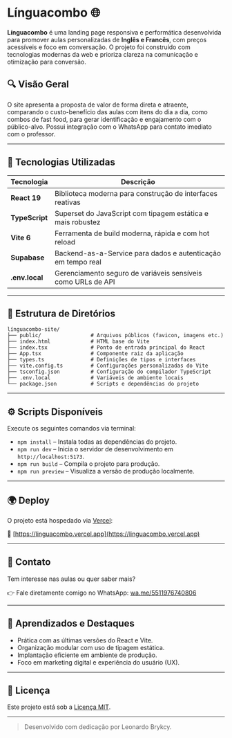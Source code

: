 
# Línguacombo 🌐

**Línguacombo** é uma landing page responsiva e performática desenvolvida para promover aulas personalizadas de **Inglês e Francês**, com preços acessíveis e foco em conversação. O projeto foi construído com tecnologias modernas da web e prioriza clareza na comunicação e otimização para conversão.

## 🔍 Visão Geral

O site apresenta a proposta de valor de forma direta e atraente, comparando o custo-benefício das aulas com itens do dia a dia, como combos de fast food, para gerar identificação e engajamento com o público-alvo. Possui integração com o WhatsApp para contato imediato com o professor.

---

## 🚀 Tecnologias Utilizadas

| Tecnologia              | Descrição                                                                 |
|------------------------|---------------------------------------------------------------------------|
| **React 19**           | Biblioteca moderna para construção de interfaces reativas                 |
| **TypeScript**         | Superset do JavaScript com tipagem estática e mais robustez               |
| **Vite 6**             | Ferramenta de build moderna, rápida e com hot reload                      |
| **Supabase**           | Backend-as-a-Service para dados e autenticação em tempo real              |
| **.env.local**         | Gerenciamento seguro de variáveis sensíveis como URLs de API              |

---

## 📁 Estrutura de Diretórios

```
línguacombo-site/
├── public/                # Arquivos públicos (favicon, imagens etc.)
├── index.html             # HTML base do Vite
├── index.tsx              # Ponto de entrada principal do React
├── App.tsx                # Componente raiz da aplicação
├── types.ts               # Definições de tipos e interfaces
├── vite.config.ts         # Configurações personalizadas do Vite
├── tsconfig.json          # Configuração do compilador TypeScript
├── .env.local             # Variáveis de ambiente locais
└── package.json           # Scripts e dependências do projeto
```

---

## ⚙️ Scripts Disponíveis

Execute os seguintes comandos via terminal:

- `npm install` – Instala todas as dependências do projeto.
- `npm run dev` – Inicia o servidor de desenvolvimento em `http://localhost:5173`.
- `npm run build` – Compila o projeto para produção.
- `npm run preview` – Visualiza a versão de produção localmente.

---

## 🌍 Deploy

O projeto está hospedado via [Vercel](https://vercel.com/):

🔗 [https://linguacombo.vercel.app](https://linguacombo.vercel.app)

---

## 📲 Contato

Tem interesse nas aulas ou quer saber mais?

👉 Fale diretamente comigo no WhatsApp: [wa.me/5511976740806](https://wa.me/5511976740806)

---

## 📌 Aprendizados e Destaques

- Prática com as últimas versões do React e Vite.
- Organização modular com uso de tipagem estática.
- Implantação eficiente em ambiente de produção.
- Foco em marketing digital e experiência do usuário (UX).

---

## 📄 Licença

Este projeto está sob a [Licença MIT](LICENSE).

---

> Desenvolvido com dedicação por Leonardo Brykcy.
